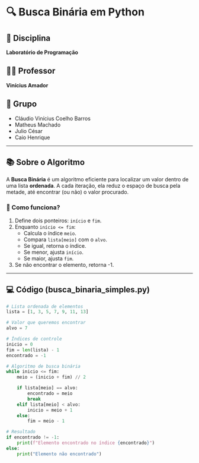 # 🔍 Busca Binária em Python

## 📘 Disciplina

**Laboratório de Programação**

## 👨‍🏫 Professor

**Vinícius Amador**

## 👥 Grupo

- Cláudio Vinícius Coelho Barros  
- Matheus Machado  
- Julio César  
- Caio Henrique  

---

## 📚 Sobre o Algoritmo

A **Busca Binária** é um algoritmo eficiente para localizar um valor dentro de uma lista **ordenada**. A cada iteração, ela reduz o espaço de busca pela metade, até encontrar (ou não) o valor procurado.

### 🧠 Como funciona?

1. Define dois ponteiros: `início` e `fim`.
2. Enquanto `início <= fim`:
   - Calcula o índice `meio`.
   - Compara `lista[meio]` com o `alvo`.
   - Se igual, retorna o índice.
   - Se menor, ajusta `início`.
   - Se maior, ajusta `fim`.
3. Se não encontrar o elemento, retorna -1.

---

## 💻 Código (busca_binaria_simples.py)

```python
# Lista ordenada de elementos
lista = [1, 3, 5, 7, 9, 11, 13]

# Valor que queremos encontrar
alvo = 7

# Índices de controle
inicio = 0
fim = len(lista) - 1
encontrado = -1

# Algoritmo de busca binária
while inicio <= fim:
    meio = (inicio + fim) // 2

    if lista[meio] == alvo:
        encontrado = meio
        break
    elif lista[meio] < alvo:
        inicio = meio + 1
    else:
        fim = meio - 1

# Resultado
if encontrado != -1:
    print(f"Elemento encontrado no índice {encontrado}")
else:
    print("Elemento não encontrado")
